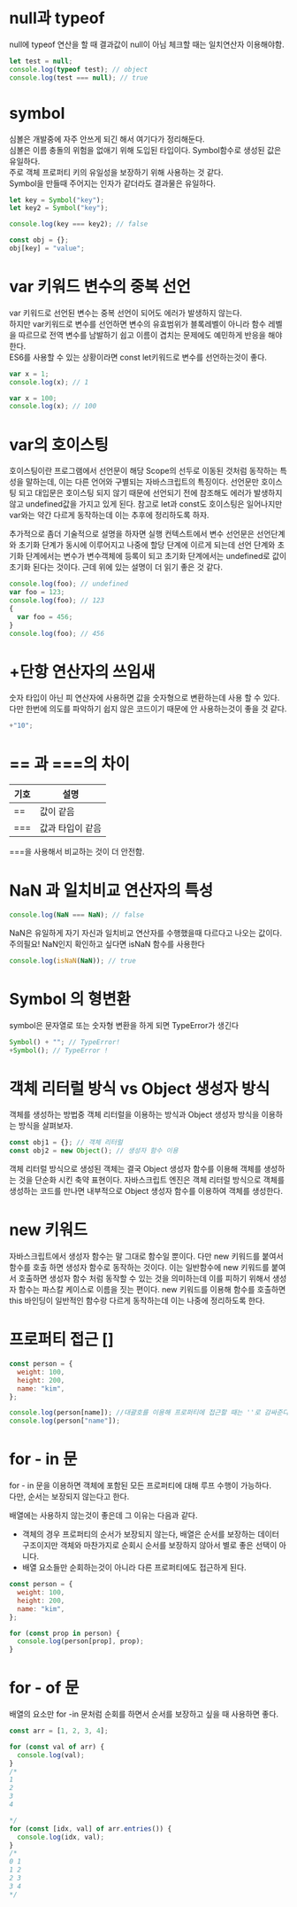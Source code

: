 # null과 typeof

null에 typeof 연산을 할 때 결과값이 null이 아님 체크할 때는 일치연산자 이용해야함.

```js
let test = null;
console.log(typeof test); // object
console.log(test === null); // true
```

# symbol

심볼은 개발중에 자주 안쓰게 되긴 해서 여기다가 정리해둔다.  
심볼은 이름 충돌의 위험을 없애기 위해 도입된 타입이다. Symbol함수로 생성된 값은 유일하다.  
주로 객체 프로퍼티 키의 유일성을 보장하기 위해 사용하는 것 같다.  
Symbol을 만들때 주어지는 인자가 같더라도 결과물은 유일하다.

```js
let key = Symbol("key");
let key2 = Symbol("key");

console.log(key === key2); // false

const obj = {};
obj[key] = "value";
```

# var 키워드 변수의 중복 선언

var 키워드로 선언된 변수는 중복 선언이 되어도 에러가 발생하지 않는다.  
하지만 var키워드로 변수를 선언하면 변수의 유효범위가 블록레벨이 아니라 함수 레벨을 따르므로 전역 변수를 남발하기 쉽고 이름이 겹치는 문제에도 예민하게 반응을 해야한다.  
ES6를 사용할 수 있는 상황이라면 const let키워드로 변수를 선언하는것이 좋다.

```js
var x = 1;
console.log(x); // 1

var x = 100;
console.log(x); // 100
```

# var의 호이스팅

호이스팅이란 프로그램에서 선언문이 해당 Scope의 선두로 이동된 것처럼 동작하는 특성을 말하는데, 이는 다른 언어와 구별되는 자바스크립트의 특징이다. 선언문만 호이스팅 되고 대입문은 호이스팅 되지 않기 때문에 선언되기 전에 참조해도 에러가 발생하지 않고 undefined값을 가지고 있게 된다. 참고로 let과 const도 호이스팅은 일어나지만 var와는 약간 다르게 동작하는데 이는 추후에 정리하도록 하자.

추가적으로 좀더 기술적으로 설명을 하자면 실행 컨텍스트에서 변수 선언문은 선언단계와 초기화 단계가 동시에 이루어지고 나중에 할당 단계에 이르게 되는데 선언 단계와 초기화 단계에서는 변수가 변수객체에 등록이 되고 초기화 단계에서는 undefined로 값이 초기화 된다는 것이다. 근데 위에 있는 설명이 더 읽기 좋은 것 같다.

```js
console.log(foo); // undefined
var foo = 123;
console.log(foo); // 123
{
  var foo = 456;
}
console.log(foo); // 456
```

# +단항 연산자의 쓰임새

숫자 타입이 아닌 피 연산자에 사용하면 값을 숫자형으로 변환하는데 사용 할 수 있다.  
다만 한번에 의도를 파악하기 쉽지 않은 코드이기 때문에 안 사용하는것이 좋을 것 같다.

```js
+"10";
```

# == 과 ===의 차이

| 기호 | 설명             |
| ---- | ---------------- |
| ==   | 값이 같음        |
| ===  | 값과 타입이 같음 |

===을 사용해서 비교하는 것이 더 안전함.

# NaN 과 일치비교 연산자의 특성

```js
console.log(NaN === NaN); // false
```

NaN은 유일하게 자기 자신과 일치비교 연산자를 수행했을때 다르다고 나오는 값이다. 주의필요!
NaN인지 확인하고 싶다면 isNaN 함수를 사용한다

```js
console.log(isNaN(NaN)); // true
```

# Symbol 의 형변환

symbol은 문자열로 또는 숫자형 변환을 하게 되면 TypeError가 생긴다

```js
Symbol() + ""; // TypeError!
+Symbol(); // TypeError !
```

# 객체 리터럴 방식 vs Object 생성자 방식

객체를 생성하는 방법중 객체 리터럴을 이용하는 방식과 Object 생성자 방식을 이용하는 방식을 살펴보자.

```js
const obj1 = {}; // 객체 리터럴
const obj2 = new Object(); // 생성자 함수 이용
```

객체 리터럴 방식으로 생성된 객체는 결국 Object 생성자 함수를 이용해 객체를 생성하는 것을 단순화 시킨 축약 표현이다. 자바스크립트 엔진은 객체 리터럴 방식으로 객체를 생성하는 코드를 만나면 내부적으로 Object 생성자 함수를 이용하여 객체를 생성한다.

# new 키워드

자바스크립트에서 생성자 함수는 말 그대로 함수일 뿐이다. 다만 new 키워드를 붙여서 함수를 호출 하면 생성자 함수로 동작하는 것이다. 이는 일반함수에 new 키워드를 붙여서 호출하면 생성자 함수 처럼 동작할 수 있는 것을 의미하는데 이를 피하기 위해서 생성자 함수는 파스칼 케이스로 이름을 짓는 편이다. new 키워드를 이용해 함수를 호출하면 this 바인딩이 일반적인 함수랑 다르게 동작하는데 이는 나중에 정리하도록 한다.

# 프로퍼티 접근 []

```js
const person = {
  weight: 100,
  height: 200,
  name: "kim",
};

console.log(person[name]); //대괄호를 이용해 프로퍼티에 접근할 때는 ''로 감싸준다!
console.log(person["name"]);
```

# for - in 문

for - in 문을 이용하면 객체에 포함된 모든 프로퍼티에 대해 루프 수행이 가능하다.  
다만, 순서는 보장되지 않는다고 한다.

배열에는 사용하지 않는것이 좋은데 그 이유는 다음과 같다.

- 객체의 경우 프로퍼티의 순서가 보장되지 않는다, 배열은 순서를 보장하는 데이터 구조이지만 객체와 마찬가지로 순회시 순서를 보장하지 않아서 별로 좋은 선택이 아니다.
- 배열 요소들만 순회하는것이 아니라 다른 프로퍼티에도 접근하게 된다.

```js
const person = {
  weight: 100,
  height: 200,
  name: "kim",
};

for (const prop in person) {
  console.log(person[prop], prop);
}
```

# for - of 문

배열의 요소만 for -in 문처럼 순회를 하면서 순서를 보장하고 싶을 때 사용하면 좋다.

```js
const arr = [1, 2, 3, 4];

for (const val of arr) {
  console.log(val);
}
/*
1
2
3
4

*/
for (const [idx, val] of arr.entries()) {
  console.log(idx, val);
}
/* 
0 1
1 2
2 3
3 4
*/
```
